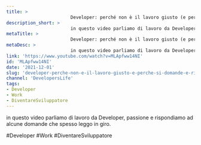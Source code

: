 ```yaml
---
title: > 
                        Developer: perché non è il lavoro giusto (e perché si). Domande e risposte sul lavoro dei developer
description_short: > 
                        in questo video parliamo di lavoro da Developer, passione e rispondiamo ad alcune domande che spesso leggo in giro.
metaTitle: > 
                        Developer: perché non è il lavoro giusto (e perché si). Domande e risposte sul lavoro dei developer
metaDesc: > 
                        in questo video parliamo di lavoro da Developer, passione e rispondiamo ad alcune domande che spesso leggo in giro.
link: 'https://www.youtube.com/watch?v=MLApfww14NI'
id: 'MLApfww14NI'
date: '2021-12-01'
slug: 'developer-perche-non-e-il-lavoro-giusto-e-perche-si-domande-e-risposte-sul-lavoro-dei-developer'
channel: 'DevelopersLife'
tags: 
- Developer
- Work
- DiventareSviluppatore
---
```

in questo video parliamo di lavoro da Developer, passione e rispondiamo ad alcune domande che spesso leggo in giro.

#Developer #Work #DiventareSviluppatore